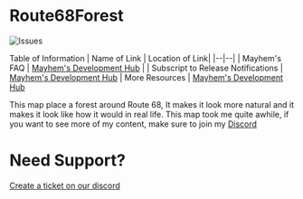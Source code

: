 # Route68Forest
![Issues](https://img.shields.io/github/issues/MayhemStudios/Route68Forest?style=for-the-badge&logo=github-critical)



Table of Information
| Name of Link | Location of Link|
|--|--|
| Mayhem's FAQ | [Mayhem's Development Hub](https://discord.gg/b9upz9NkwC) |
| Subscript to Release Notifications | [Mayhem's Development Hub](https://discord.gg/b9upz9NkwC)
| More Resources | [Mayhem's Development Hub](https://discord.gg/b9upz9NkwC)


This map place a forest around Route 68, It makes it look more natural and it makes it look like how it would in real life. 
This map took me quite awhile, if you want to see more of my content, make sure to join my [Discord](https://discord.gg/b9upz9NkwC)

# Need Support?
[Create a ticket on our discord](https://discord.gg/b9upz9NkwC)
